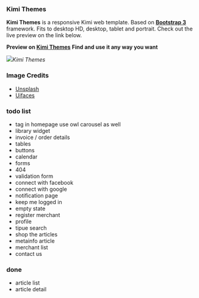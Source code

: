 ### Kimi Themes
**Kimi Themes** is a responsive Kimi web template. Based on **[Bootstrap 3](https://github.com/twbs/bootstrap)** framework. Fits to desktop HD, desktop, tablet and portrait. Check out the live preview on the link below.

**Preview on [Kimi Themes](https://philipherlambang.github.io/kimi/)**
**Find and use it any way you want**


![](https://s3-ap-southeast-1.amazonaws.com/kimistatic/images/screenshot.jpg)*Kimi Themes*

### Image Credits
- [Unsplash](https://unsplash.com/)
- [Uifaces](http://uifaces.com/)


### todo list
- tag in homepage use owl carousel as well
- library widget
- invoice / order details
- tables
- buttons
- calendar
- forms
- 404
- validation form
- connect with facebook
- connect with google
- notification page
- keep me logged in
- empty state
- register merchant
- profile
- tipue search
- shop the articles
- metainfo article
- merchant list
- contact us

### done
- article list
- article detail
